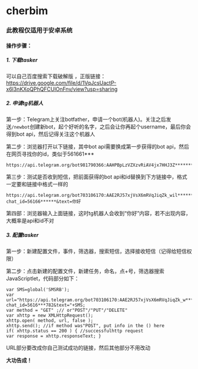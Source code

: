 # cherbim


### 此教程仅适用于安卓系统

#### 操作步骤：

##### 1. 下载tasker 

可以自己百度搜索下载破解版 ，正版链接：https://drive.google.com/file/d/1VqJcsUactP-x6l3nKXoQPhQFCUlOnFnv/view?usp=sharing

##### 2. 申请tg机器人

第一步：Telegram上关注botfather，申请一个bot(机器人)。关注之后发送`/newbot`创建新bot，起个好听的名字，之后会让你再起个username，最后你会得到bot api，然后记得关注这个机器人

第二步：浏览器打开以下链接，其中bot api需要换成第一步获得的bot api，然后在网页寻找你的id，类似于561661***

~~~
https://api.telegram.org/bot981790366:AAHPBpLzVZXzvRiAV4jx7HHJ3Z*********0SI/getUpdates
~~~

第三步：测试是否收到短信，把前面获得的bot api和id替换到下方链接中，格式一定要和链接中格式一样的                                                                                         

```
https://api.telegram.org/bot703106170:AAE2RJ57xjVsX6mRVqJiqZk_wil*******tg/sendMessage?chat_id=56166******&text=你好
```

第四部：浏览器输入上面链接，这时tg机器人会收到“你好”内容，若不出现内容，大概率是api和id不对

##### 3. 配置tasker

第一步：新建配置文件，事件，筛选器，搜索短信，选择接收短信（记得给短信权限）

第二步：点击新建的配置文件，新建任务，命名，点+号，筛选器搜索JavaScriptlet，代码部分如下：

```
var SMS=global('SMSRB');
var url="https://api.telegram.org/bot703106170:AAE2RJ57xjVsX6mRVqJiqZk_w*****Cgtg/sendMessage?chat_id=5616***782&text="+SMS;
var method = "GET" ;// or"POST"/"PUT"/"DELETE"
var xhttp = new XMLHttpRequest();
xhttp.open( method, url, false );
xhttp.send(); //if method was"POST", put info in the () here
if( xhttp.status == 200 ) { //successfulhttp request
var response = xhttp.responseText; }
```

URL部分要改成你自己测试成功的链接，然后其他部分不用改动

**大功告成！**


